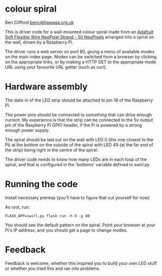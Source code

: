 colour spiral
=============
Ben Clifford
benc@hawaga.org.uk

This is driver code for a wall-mounted colour spiral
made from an 
[Adafruit Soft Flexible Wire NeoPixel Strand - 50 NeoPixels](https://www.adafruit.com/product/4560)
arranged into a spiral on the wall, driven by a Raspberry Pi.

The driver runs a web server on port 80, giving a menu
of available modes on the main index page. Modes can be
switched from a browser by clicking on the appropriate
links, or by making a HTTP GET to the appropriate mode
URL using your favourite URL getter (such as curl).

Hardware assembly
=================

The data-in of the LED strip should be attached to pin 18 of
the Raspberry Pi.

The power pins should be connected to something that can
drive enough current. My experience is that the strip can
be connected to the 5v output pin of the Raspberry Pi GPIO
header, if the Pi is powered by a strong enough power
supply.

The spiral should be laid out on the wall with LED 0 (the one
closest to the Pi) at the bottom on the outside of the spiral
with LED 49 (at the far end of the strip) being right in the
centre of the spiral.

The driver code needs to know how many LEDs are in each loop of the
spiral, and that is configured in the 'bottoms' variable
defined in swirl.py


Running the code
================
Install necessary prereqs (you'll have to figure that out yourself
for now)

As root, run:

```
FLASK_APP=swirl.py flask run -h 0 -p 80

```

You should see the default pattern on the spiral. Point your
browser at your Pi's IP address, and you should get a page
to change modes.

Feedback
========
Feedback is welcome, whether this inspired you to build your
own LED stuff or whether you tried this and ran into problems.

